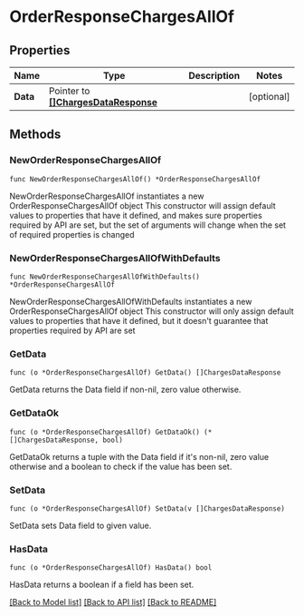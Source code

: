 # OrderResponseChargesAllOf

## Properties

Name | Type | Description | Notes
------------ | ------------- | ------------- | -------------
**Data** | Pointer to [**[]ChargesDataResponse**](ChargesDataResponse.md) |  | [optional] 

## Methods

### NewOrderResponseChargesAllOf

`func NewOrderResponseChargesAllOf() *OrderResponseChargesAllOf`

NewOrderResponseChargesAllOf instantiates a new OrderResponseChargesAllOf object
This constructor will assign default values to properties that have it defined,
and makes sure properties required by API are set, but the set of arguments
will change when the set of required properties is changed

### NewOrderResponseChargesAllOfWithDefaults

`func NewOrderResponseChargesAllOfWithDefaults() *OrderResponseChargesAllOf`

NewOrderResponseChargesAllOfWithDefaults instantiates a new OrderResponseChargesAllOf object
This constructor will only assign default values to properties that have it defined,
but it doesn't guarantee that properties required by API are set

### GetData

`func (o *OrderResponseChargesAllOf) GetData() []ChargesDataResponse`

GetData returns the Data field if non-nil, zero value otherwise.

### GetDataOk

`func (o *OrderResponseChargesAllOf) GetDataOk() (*[]ChargesDataResponse, bool)`

GetDataOk returns a tuple with the Data field if it's non-nil, zero value otherwise
and a boolean to check if the value has been set.

### SetData

`func (o *OrderResponseChargesAllOf) SetData(v []ChargesDataResponse)`

SetData sets Data field to given value.

### HasData

`func (o *OrderResponseChargesAllOf) HasData() bool`

HasData returns a boolean if a field has been set.


[[Back to Model list]](../README.md#documentation-for-models) [[Back to API list]](../README.md#documentation-for-api-endpoints) [[Back to README]](../README.md)


